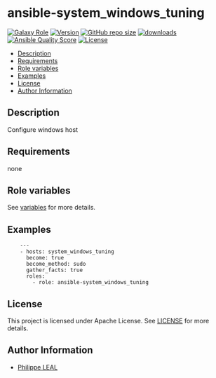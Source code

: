 # ansible-system_windows_tuning

[![Galaxy Role](https://img.shields.io/badge/galaxy-system_windows_tuning-purple?style=flat)](https://galaxy.ansible.com/lotusnoir/system_windows_tuning)
[![Version](https://img.shields.io/github/release/lotusnoir/ansible-system_windows_tuning.svg)](https://github.com/lotusnoir/ansible-system_windows_tuning/releases/latest)
[![GitHub repo size](https://img.shields.io/github/repo-size/lotusnoir/ansible-system_windows_tuning?color=orange&style=flat)](https://galaxy.ansible.com/lotusnoir/system_windows_tuning)
[![downloads](https://img.shields.io/ansible/role/d/)](https://galaxy.ansible.com/lotusnoir/system_windows_tuning)
[![Ansible Quality Score](https://img.shields.io/ansible/quality/)](https://galaxy.ansible.com/lotusnoir/system_windows_tuning)
[![License](https://img.shields.io/badge/license-Apache--2.0-brightgreen?style=flat)](https://opensource.org/licenses/Apache-2.0)

<!-- START doctoc generated TOC please keep comment here to allow auto update -->
<!-- DON'T EDIT THIS SECTION, INSTEAD RE-RUN doctoc TO UPDATE -->

- [Description](#description)
- [Requirements](#requirements)
- [Role variables](#role-variables)
- [Examples](#examples)
- [License](#license)
- [Author Information](#author-information)

<!-- END doctoc generated TOC please keep comment here to allow auto update -->

## Description

Configure windows host
## Requirements

none

## Role variables

See [variables](/defaults/main.yml) for more details.

## Examples

        ---
        - hosts: system_windows_tuning
          become: true
          become_method: sudo
          gather_facts: true
          roles:
            - role: ansible-system_windows_tuning


## License

This project is licensed under Apache License. See [LICENSE](/LICENSE) for more details.

## Author Information

- [Philippe LEAL](https://github.com/lotusnoir)
